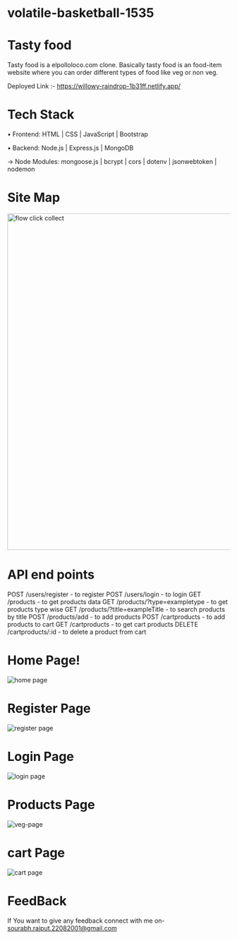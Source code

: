 # volatile-basketball-1535
# Tasty food 

Tasty food is a elpolloloco.com clone. Basically tasty food is an food-item website where you can order different types of food like veg or non veg.

Deployed Link :- https://willowy-raindrop-1b31ff.netlify.app/



# Tech Stack

• Frontend: HTML | CSS | JavaScript | Bootstrap

• Backend: Node.js | Express.js | MongoDB

→ Node Modules: mongoose.js | bcrypt | cors | dotenv | jsonwebtoken | nodemon

# Site Map
<img width="762" alt="flow click   collect" src="https://user-images.githubusercontent.com/65457075/221424314-284747f8-49f4-4b1d-bf6b-b2f6cf13306c.png">

# API end points
POST /users/register - to register
POST /users/login - to login
GET /products - to get products data
GET /products/?type=exampletype - to get products type wise 
GET /products/?title=exampleTitle - to search products by title
POST /products/add - to add products
POST /cartproducts - to add products to cart
GET /cartproducts - to get cart products
DELETE /cartproducts/:id - to delete a product from cart

# Home Page!

![home page](https://user-images.githubusercontent.com/112754483/221481968-e4b00a45-f01f-4846-86a4-257c08a3d5bd.jpeg)

# Register Page
![register page](https://user-images.githubusercontent.com/112754483/221482508-f67d7d82-a1af-49a5-9ba9-0f4b5c8dc820.jpeg)

# Login Page
![login page](https://user-images.githubusercontent.com/112754483/221483045-230f5430-9445-4745-a730-39494052669a.jpeg)

# Products Page
![veg-page](https://user-images.githubusercontent.com/112754483/221482376-590bb519-e001-4bc9-ad34-f38a4f8f23fa.jpeg)


# cart Page
![cart page](https://user-images.githubusercontent.com/112754483/221482259-df64ac1c-4160-4cf8-a5df-803ebabb824f.jpeg)

# FeedBack
If You want to give any feedback connect with me on- sourabh.rajput.22082001@gmail.com
